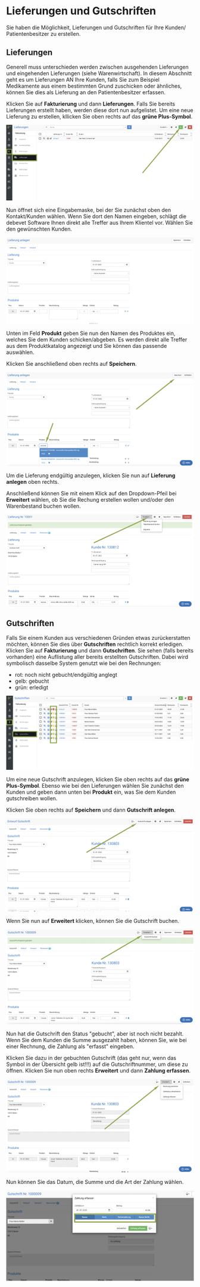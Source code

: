 # Lieferungen und Gutschriften 


Sie haben die Möglichkeit, Lieferungen und Gutschriften für Ihre Kunden/ Patientenbesitzer zu erstellen. 

## Lieferungen 

Generell muss unterschieden werden zwischen ausgehenden Lieferungen und eingehenden Lieferungen (siehe Warenwirtschaft). In diesem Abschnitt
geht es um Lieferungen AN Ihre Kunden, falls Sie zum Beispiel Medikamente aus einem bestimmten Grund zuschicken oder ähnliches,
können Sie dies als Lieferung an den Patientenbesitzer erfassen.   

Klicken Sie auf **Fakturierung** und dann **Lieferungen**. Falls Sie bereits Lieferungen erstellt haben, werden diese dort nun aufgelistet. 
Um eine neue Lieferung zu erstellen, kllicken Sie oben rechts auf das **grüne Plus-Symbol**.   

![](../../static/img/Rechnungen/ausgangslieferung1.png)  

Nun öffnet sich eine Eingabemaske, bei der Sie zunächst oben den Kontakt/Kunden wählen. Wenn Sie dort den Namen eingeben, schlägt 
die debevet Software Ihnen direkt alle Treffer aus Ihrem Klientel vor. Wählen Sie den gewünschten Kunden.   

![](../../static/img/Rechnungen/ausgangslieferung2.png)

Unten im Feld **Produkt** geben Sie nun den Namen des Produktes ein, welches Sie dem Kunden schicken/abgeben. Es werden 
direkt alle Treffer aus dem Produktkatalog angezeigt und Sie können das passende auswählen.  
 
Klicken Sie anschließend oben rechts auf **Speichern**. 

![](../../static/img/Rechnungen/ausgangslieferung3.png)  

Um die Lieferung endgültig anzulegen, klicken Sie nun auf **Lieferung anlegen** oben rechts.  

Anschließend können Sie mit einem Klick auf den Dropdown-Pfeil bei **Erweitert** wählen, ob Sie die Rechung erstellen wollen und/oder 
den Warenbestand buchen wollen.  

![](../../static/img/Rechnungen/ausgangslieferung4.png)  

## Gutschriften  

Falls Sie einem Kunden aus verschiedenen Gründen etwas zurückerstatten möchten, können Sie dies über **Gutschriften** rechtlich korrekt
erledigen. Klicken Sie auf **Fakturierung** und dann **Gutschriften**. Sie sehen (falls bereits vorhanden) eine Auflistung aller bereits
erstellten Gutschriften. Dabei wird symbolisch dasselbe System genutzt wie bei den Rechnungen:  

* rot: noch nicht gebucht/endgültig anglegt
* gelb: gebucht 
* grün: erledigt  

![](../../static/img/Rechnungen/re_gutschrift1.png)  

Um eine neue Gutschrift anzulegen, klicken Sie oben rechts auf das **grüne Plus-Symbol**. Ebenso wie bei den Lieferungen wählen Sie
zunächst den Kunden und geben dann unten bei **Produkt** ein, was Sie dem Kunden gutschreiben wollen. 

Klicken Sie oben rechts auf **Speichern** und dann **Gutschrift anlegen**.  

![](../../static/img/Rechnungen/re_gutschrift2.png)  

Wenn Sie nun auf **Erweitert** klicken, können Sie die Gutschrift buchen.  

![](../../static/img/Rechnungen/re_gutschrift3.png)  

Nun hat die Gutschrift den Status "gebucht", aber ist noch nicht bezahlt. Wenn Sie dem Kunden die Summe ausgezahlt haben, können 
Sie, wie bei einer Rechnung, die Zahlung als "erfasst" eingeben.  

Klicken Sie dazu in der gebuchten Gutschrift (das geht nur, wenn das Symbol in der Übersicht gelb ist!!!) auf die Gutschriftnummer,
um diese zu öffnen. Klicken Sie nun oben rechts **Erweitert** und dann **Zahlung erfassen**.  

![](../../static/img/Rechnungen/re_gutschrift4.png)  

Nun können Sie das Datum, die Summe und die Art der Zahlung wählen.  

![](../../static/img/Rechnungen/re_gutschrift5.png)


